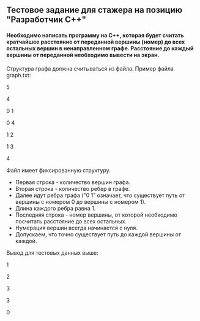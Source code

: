 ## Тестовое задание для стажера на позицию "Разработчик C++"

#### Необходимо написать программу на C++, которая будет считать кратчайшее расстояние от переданной вершины (номер) до всех остальных вершин в ненаправленном графе. Расстояние до каждый вершины от переданной необходимо вывести на экран.

Структура графа должна считываться из файла. Пример файла graph.txt:

5

4

0 1

0 4

1 2

1 3

4

Файл имеет фиксированную структуру.

  - Первая строка - количество вершин графа.
  - Вторая строка - количество ребер в графе.
  - Далее идут ребра графа ("0 1" означает, что существует путь от вершины с номером 0 до вершины с номером 1).
  - Длина каждого ребра равна 1.
  - Последняя строка - номер вершины, от которой необходимо посчитать расстояние до всех остальных.
  - Нумерация вершин всегда начинается с нуля.
  - Допускаем, что точно существует путь до каждой вершины от каждой.

Вывод для тестовых данных выше:

1

2

3

3

0
